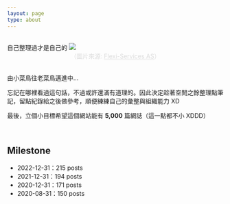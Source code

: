 ```yaml
---
layout: page
type: about
---
```


<br>

<div class="blockquote-center"> 
自己整理過才是自己的 
<img src="https://imgur.com/muzXxYz.jpg" class="full-image"/>
<center style="color:Gainsboro;">（圖片來源: <a href="https://www.flexi-services.no/artikler/flytteservice.html" style="color:Gainsboro;">Flexi-Services AS</a>）</center>
</div>

<br>

由小菜鳥往老菜鳥邁進中...


忘記在哪裡看過這句話，不過或許還滿有道理的。因此決定趁著空閒之餘整理點筆記，留點紀錄給之後做參考，順便練練自己的彙整與組織能力 XD

最後，立個小目標希望這個網站能有 **5,000** 篇網誌（這一點都不小 XDDD）

<br>

## Milestone
- 2022-12-31：215 posts
- 2021-12-31：194 posts
- 2020-12-31：171 posts
- 2020-08-31：150 posts

<br>
